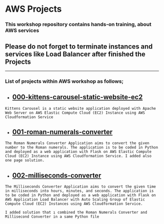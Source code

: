 # AWS Projects

### This workshop repository contains hands-on training, about AWS services

## Please do not forget to terminate instances and services like Load Balancer after finished the Projects 
** **

### List of projects within AWS workshop as follows;

- ## [000-kittens-carousel-static-website-ec2](https://github.com/akkocah/aws-devops-workshop/tree/master/aws/projects/001-kittens-carousel-static-website-ec2)

`Kittens Carousel is a static website application deployed with Apache Web Server on AWS Elastic Compute Cloud (EC2) Instance using AWS Cloudformation Service `

- ## [001-roman-numerals-converter](https://github.com/akkocah/aws-devops-workshop/tree/master/aws/projects/001-roman-numerals-converter)

`The Roman Numerals Converter Application aims to convert the given number to the Roman numerals. The application is to be coded in Python and deployed as a web application with Flask on AWS Elastic Compute Cloud (EC2) Instance using AWS Cloudformation Service. I added also one page solution. `

- ## [002-milliseconds-converter](https://github.com/akkocah/aws-devops-workshop/tree/master/aws/projects/002-milliseconds-converter)

`The Milliseconds Converter Application aims to convert the given time in milliseconds into hours, minutes, and seconds. The application is to be coded in Python and deployed as a web application with Flask on AWS Application Load Balancer with Auto Scaling Group of Elastic Compute Cloud (EC2) Instances using AWS Cloudformation Service.`

`I added solution that ı combined the Roman Numerals Converter and Millisecond Converter in a same Python file  `




